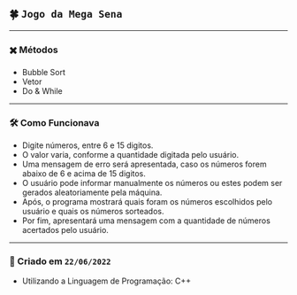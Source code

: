 ## 🍀 **`Jogo da Mega Sena`**

---

### ✖️ Métodos

- Bubble Sort
- Vetor
- Do & While

---

### 🛠️ Como Funcionava

- Digite números, entre 6 e 15 digitos.
- O valor varia, conforme a quantidade digitada pelo usuário.
- Uma mensagem de erro será apresentada, caso os números forem abaixo de 6 e acima de 15 digitos.
- O usuário pode informar manualmente os números ou estes podem ser gerados aleatoriamente pela máquina.
- Após, o programa mostrará quais foram os números escolhidos pelo usuário e quais os números sorteados.
- Por fim, apresentará uma mensagem com a quantidade de números acertados pelo usuário.

---

### 📆 Criado em **`22/06/2022`**
- Utilizando a Linguagem de Programação: C++
